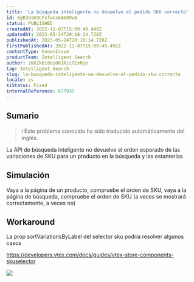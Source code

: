 ```yaml
---
title: 'La búsqueda inteligente no devuelve el pedido SKU correcto'
id: 6gR3dsK9CFxfwss6Am89wA
status: PUBLISHED
createdAt: 2022-11-07T15:09:48.448Z
updatedAt: 2023-05-24T20:16:14.728Z
publishedAt: 2023-05-24T20:16:14.728Z
firstPublishedAt: 2022-11-07T15:09:49.492Z
contentType: knownIssue
productTeam: Intelligent Search
author: 2mXZkbi0oi061KicTExNjo
tag: Intelligent Search
slug: la-busqueda-inteligente-no-devuelve-el-pedido-sku-correcto
locale: es
kiStatus: Fixed
internalReference: 677937
---
```


## Sumario

>ℹ️ Este problema conocido ha sido traducido automáticamente del inglés.


La API de búsqueda inteligente no devuelve el orden esperado de las variaciones de SKU para un producto en la búsqueda y las estanterías


##

## Simulación


Vaya a la página de un producto, compruebe el orden de SKU, vaya a la página de búsqueda, compruebe el orden de SKU (a veces se mostrará correctamente, a veces no)



## Workaround


La prop sortVariationsByLabel del selector sku podría resolver algunos casos

https://developers.vtex.com/docs/guides/vtex-store-components-skuselector

 ![](https://vtexhelp.zendesk.com/attachments/token/tcCXWNHIw8KJupddSHiMElnxl/?name=image.png)




